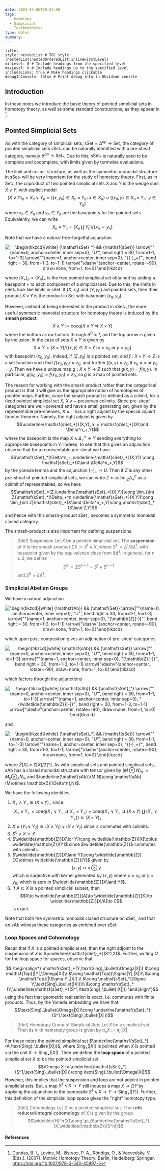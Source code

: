 ```yaml
---
date: 2024-07-06T19:07:00
tags:
  - Homotopy
  - Simplicial
  - TextbookNotes
type: Notes
summary:
---
```

```table-of-contents
title: 
style: nestedList # TOC style (nestedList|nestedOrderedList|inlineFirstLevel)
minLevel: 0 # Include headings from the specified level
maxLevel: 0 # Include headings up to the specified level
includeLinks: true # Make headings clickable
debugInConsole: false # Print debug info in Obsidian console
```
## Introduction
In these notes we introduce the basic theory of pointed simplicial sets in homotopy theory, as well as some standard constructions, as they appear in [^1].

## Pointed Simplicial Sets

As with the category of simplicial sets, $\mathsf{sSet} = \mathbb{\Delta}^{op}\to \mathsf{Set}$, the category of pointed simplicial sets $\mathsf{sSet}_*$ can be naturally identified with a pre-sheaf category, namely $\mathbb{\Delta}^{op}\to \mathsf{Set}_*$. Due to this, $\mathsf{sSet}_*$ is naturally seen to be complete and cocomplete, with limits given by termwise evaluations.

The limit and colimit structure, as well as the symmetric monoidal structure in $\mathsf{sSet}_*$ will be very important for the study of homotopy theory. First, as in $\mathsf{Set}_*$, the coproduct of two pointed simplicial sets $X$ and $Y$ is the wedge sum $X\lor Y$, with explicit model
$$(X\lor Y)_n = X_n\lor Y_n = \{(x,y_n) \in X_n\times Y_n\,:\,x \in X_n\}\cup\{(x_n,y) \in X_n\times Y_n\,:\,y \in Y_n\}$$
where $x_n \in X_n$ and $y_n \in Y_n$ are the basepoints for the pointed sets. Equivalently, we can write
$$X_n\lor Y_n = (X_n\amalg Y_n)/\{x_n\sim y_n\}$$

Note that we have a natural free-forgetful adjunction

<p align="center"><img align="center" src="https://i.upmath.me/svg/%0A%5Cbegin%7Btikzcd%7D%5Bwhite%5D%0A%09%7B%5Cmathsf%7BsSet%7D_*%7D%20%26%26%20%7B%5Cmathsf%7BsSet%7D%7D%0A%09%5Carrow%5B%22%22%7Bname%3D0%2C%20anchor%3Dcenter%2C%20inner%20sep%3D0%7D%2C%20%22U%22'%2C%20bend%20right%20%3D%2030%2C%20from%3D1-1%2C%20to%3D1-3%5D%0A%09%5Carrow%5B%22%22%7Bname%3D1%2C%20anchor%3Dcenter%2C%20inner%20sep%3D0%7D%2C%20%22%7B(-)_%2B%7D%22'%2C%20bend%20right%20%3D%2030%2C%20from%3D1-3%2C%20to%3D1-1%5D%0A%09%5Carrow%5B%22%5Cdashv%22%7Banchor%3Dcenter%2C%20rotate%3D-90%7D%2C%20draw%3Dnone%2C%20from%3D1%2C%20to%3D0%5D%0A%5Cend%7Btikzcd%7D%0A" alt="
\begin{tikzcd}[white]
	{\mathsf{sSet}_*} &amp;&amp; {\mathsf{sSet}}
	\arrow[&quot;&quot;{name=0, anchor=center, inner sep=0}, &quot;U&quot;', bend right = 30, from=1-1, to=1-3]
	\arrow[&quot;&quot;{name=1, anchor=center, inner sep=0}, &quot;{(-)_+}&quot;', bend right = 30, from=1-3, to=1-1]
	\arrow[&quot;\dashv&quot;{anchor=center, rotate=-90}, draw=none, from=1, to=0]
\end{tikzcd}
" /></p>

where $(X_+)_n = (X_n)_+$ is the free pointed simplicial set obtained by adding a basepoint $+$ to each component of a simplicial set. Due to this, the limits in $\mathsf{sSet}_*$ look like limits in $\mathsf{sSet}$. If $(X,x_0)$ and $(Y,y_0)$ are pointed sets, then their product $X\times Y$ is the product in $\mathsf{Set}$ with basepoint $(x_0,y_0)$.

However, instead of being interested in the product in $\mathsf{sSet}_*$, the more useful symmetric monoidal structure for homotopy theory is induced by the **smash product**:
$$X\land Y := \text{coeq}\left(X\lor Y\rightrightarrows X\times Y\right)$$
where the bottom arrow factors through $\Delta^0=*$, and the top arrow is given by inclusion. In the case of sets $X\land Y$ is given by
$$X\land Y = (X\times Y)/\{(x,y) \in X\times Y\,:\,x = x_0\;\text{or}\;y=y_0\}$$
with basepoint $(x_0,y_0)$. Indeed, if $(Z,z_0)$ is a pointed set, and $f:X\times Y\to Z$ is a set function such that $f(x_0,y_0) = z_0$, and further $f(x,y) = z_0$ if $x_0 = x$ or $y_0  = y$. Then we have a unique map $g:X\land Y\to Z$ such that $g(x,y) = f(x,y)$. In particular, $g(x_0,y_0) = f(x_0,y_0) = z_0$, so $g$ is a map of pointed sets.

The reason for working with the smash product rather than the categorical product is that it will give us the appropriate notion of homotopies of pointed maps. Further, since the smash product is defined as a colimit, for a fixed pointed simplicial set $X$, $X\land-$ preserves colimits. Since pre-sheaf categories are well-powered and have a small generating set, given by the representable pre-sheaves, $X\land -$ has a right adjoint by the special adjoint functor theorem. Namely, the right adjoint is given by
$$\underline{\mathsf{sSet_*}}(X,Y)_n := \mathsf{sSet_*}(X\land \Delta^n_+,Y)$$
where the basepoint is the map $X\land\Delta^n_+\to Y$ sending everything to appropriate basepoints in $Y$. Indeed, to see that this gives an adjunction observe that for a representable pre-sheaf we have
$$\mathsf{sSet}_*(\Delta^n_+,\underline{\mathsf{sSet}_*}(X,Y)) \cong \mathsf{sSet}_*(X\land \Delta^n_+,Y)$$
by the yoneda lemma and the adjunction $(-)_+\dashv U$. Then if $Z$ is any other pre-sheaf of pointed simplicial sets, we can write $Z = \text{colim}_{\int Z}\Delta^n_+$ as a colimit of representables, so we have
$$\mathsf{sSet}_*(Z,\underline{\mathsf{sSet}_*}(X,Y))\cong \lim_{\int Z}\mathsf{sSet}_*(\Delta_+^n,\underline{\mathsf{sSet}_*}(X,Y))\cong \lim_{\int Z}\mathsf{sSet}_*(X\land \Delta^n_+,Y)\cong \mathsf{sSet}_*(X\land Z,Y)$$
and hence with this smash-product $\mathsf{sSet}_+$ becomes a symmetric monoidal closed category.

The smash-product is also important for defining suspensions. 

>[!def] Suspension
>Let $X$ be a pointed simplicial set. The **suspension** of $X$ is the smash-product $\Sigma X :=S^1\land X$, where $S^1 := \Delta^1/\partial\Delta^1$, with basepoint given by the equivalence class from $\partial\Delta^1$. In general, for $n \geq 2$, we define
>$$S^n := \Sigma S^{n-1} = S^1\land S^{n-1}$$
>and $S^0 = \partial\Delta^1$.

### Simplicial Abelian Groups

We have a natural adjunction

<p align="center"><img align="center" src="https://i.upmath.me/svg/%0A%5Cbegin%7Btikzcd%7D%5Bwhite%5D%0A%09%7B%5Cmathsf%7BAb%7D%7D%20%26%26%20%7B%5Cmathsf%7BSet%7D%7D%0A%09%5Carrow%5B%22%22%7Bname%3D0%2C%20anchor%3Dcenter%2C%20inner%20sep%3D0%7D%2C%20%22U%22'%2C%20bend%20right%20%3D%2030%2C%20from%3D1-1%2C%20to%3D1-3%5D%0A%09%5Carrow%5B%22%22%7Bname%3D1%2C%20anchor%3Dcenter%2C%20inner%20sep%3D0%7D%2C%20%22%7B%5Cmathbb%7BZ%7D%5B-%5D%7D%22'%2C%20bend%20right%20%3D%2030%2C%20from%3D1-3%2C%20to%3D1-1%5D%0A%09%5Carrow%5B%22%5Cdashv%22%7Banchor%3Dcenter%2C%20rotate%3D-90%7D%2C%20draw%3Dnone%2C%20from%3D1%2C%20to%3D0%5D%0A%5Cend%7Btikzcd%7D%0A" alt="
\begin{tikzcd}[white]
	{\mathsf{Ab}} &amp;&amp; {\mathsf{Set}}
	\arrow[&quot;&quot;{name=0, anchor=center, inner sep=0}, &quot;U&quot;', bend right = 30, from=1-1, to=1-3]
	\arrow[&quot;&quot;{name=1, anchor=center, inner sep=0}, &quot;{\mathbb{Z}[-]}&quot;', bend right = 30, from=1-3, to=1-1]
	\arrow[&quot;\dashv&quot;{anchor=center, rotate=-90}, draw=none, from=1, to=0]
\end{tikzcd}
" /></p>

which upon post-composition gives an adjunction of pre-sheaf categories

<p align="center"><img align="center" src="https://i.upmath.me/svg/%0A%5Cbegin%7Btikzcd%7D%5Bwhite%5D%0A%09%7B%5Cmathsf%7BsAb%7D%7D%20%26%26%20%7B%5Cmathsf%7BsSet%7D%7D%0A%09%5Carrow%5B%22%22%7Bname%3D0%2C%20anchor%3Dcenter%2C%20inner%20sep%3D0%7D%2C%20%22U%22'%2C%20bend%20right%20%3D%2030%2C%20from%3D1-1%2C%20to%3D1-3%5D%0A%09%5Carrow%5B%22%22%7Bname%3D1%2C%20anchor%3Dcenter%2C%20inner%20sep%3D0%7D%2C%20%22%7B%5Cmathbb%7BZ%7D%5B-%5D%7D%22'%2C%20bend%20right%20%3D%2030%2C%20from%3D1-3%2C%20to%3D1-1%5D%0A%09%5Carrow%5B%22%5Cdashv%22%7Banchor%3Dcenter%2C%20rotate%3D-90%7D%2C%20draw%3Dnone%2C%20from%3D1%2C%20to%3D0%5D%0A%5Cend%7Btikzcd%7D%0A" alt="
\begin{tikzcd}[white]
	{\mathsf{sAb}} &amp;&amp; {\mathsf{sSet}}
	\arrow[&quot;&quot;{name=0, anchor=center, inner sep=0}, &quot;U&quot;', bend right = 30, from=1-1, to=1-3]
	\arrow[&quot;&quot;{name=1, anchor=center, inner sep=0}, &quot;{\mathbb{Z}[-]}&quot;', bend right = 30, from=1-3, to=1-1]
	\arrow[&quot;\dashv&quot;{anchor=center, rotate=-90}, draw=none, from=1, to=0]
\end{tikzcd}
" /></p>

which factors through the adjunctions

<p align="center"><img align="center" src="https://i.upmath.me/svg/%0A%5Cbegin%7Btikzcd%7D%5Bwhite%5D%0A%09%7B%5Cmathsf%7BsAb%7D%7D%20%26%26%20%7B%5Cmathsf%7BsSet%7D_*%7D%0A%09%5Carrow%5B%22%22%7Bname%3D0%2C%20anchor%3Dcenter%2C%20inner%20sep%3D0%7D%2C%20%22U%22'%2C%20bend%20right%20%3D%2030%2C%20from%3D1-1%2C%20to%3D1-3%5D%0A%09%5Carrow%5B%22%22%7Bname%3D1%2C%20anchor%3Dcenter%2C%20inner%20sep%3D0%7D%2C%20%22%7B%5Cwidetilde%7B%5Cmathbb%7BZ%7D%7D%5B-%5D%7D%22'%2C%20bend%20right%20%3D%2030%2C%20from%3D1-3%2C%20to%3D1-1%5D%0A%09%5Carrow%5B%22%5Cdashv%22%7Banchor%3Dcenter%2C%20rotate%3D-90%7D%2C%20draw%3Dnone%2C%20from%3D1%2C%20to%3D0%5D%0A%5Cend%7Btikzcd%7D%0A" alt="
\begin{tikzcd}[white]
	{\mathsf{sAb}} &amp;&amp; {\mathsf{sSet}_*}
	\arrow[&quot;&quot;{name=0, anchor=center, inner sep=0}, &quot;U&quot;', bend right = 30, from=1-1, to=1-3]
	\arrow[&quot;&quot;{name=1, anchor=center, inner sep=0}, &quot;{\widetilde{\mathbb{Z}}[-]}&quot;', bend right = 30, from=1-3, to=1-1]
	\arrow[&quot;\dashv&quot;{anchor=center, rotate=-90}, draw=none, from=1, to=0]
\end{tikzcd}
" /></p>

and

<p align="center"><img align="center" src="https://i.upmath.me/svg/%0A%5Cbegin%7Btikzcd%7D%5Bwhite%5D%0A%09%7B%5Cmathsf%7BsSet%7D_*%7D%20%26%26%20%7B%5Cmathsf%7BsSet%7D%7D%0A%09%5Carrow%5B%22%22%7Bname%3D0%2C%20anchor%3Dcenter%2C%20inner%20sep%3D0%7D%2C%20%22U%22'%2C%20bend%20right%20%3D%2030%2C%20from%3D1-1%2C%20to%3D1-3%5D%0A%09%5Carrow%5B%22%22%7Bname%3D1%2C%20anchor%3Dcenter%2C%20inner%20sep%3D0%7D%2C%20%22%7B(-)_%2B%7D%22'%2C%20bend%20right%20%3D%2030%2C%20from%3D1-3%2C%20to%3D1-1%5D%0A%09%5Carrow%5B%22%5Cdashv%22%7Banchor%3Dcenter%2C%20rotate%3D-90%7D%2C%20draw%3Dnone%2C%20from%3D1%2C%20to%3D0%5D%0A%5Cend%7Btikzcd%7D%0A" alt="
\begin{tikzcd}[white]
	{\mathsf{sSet}_*} &amp;&amp; {\mathsf{sSet}}
	\arrow[&quot;&quot;{name=0, anchor=center, inner sep=0}, &quot;U&quot;', bend right = 30, from=1-1, to=1-3]
	\arrow[&quot;&quot;{name=1, anchor=center, inner sep=0}, &quot;{(-)_+}&quot;', bend right = 30, from=1-3, to=1-1]
	\arrow[&quot;\dashv&quot;{anchor=center, rotate=-90}, draw=none, from=1, to=0]
\end{tikzcd}
" /></p>

where $\widetilde{Z}[X] = \mathbb{Z}[X]/\mathbb{Z}[*]$. As with simplicial sets and pointed simplicial sets, $\mathsf{sAb}$ has a closed monoidal structure with tensor given by $(M\otimes N)_n := M_n\otimes_\mathbb{Z} N_n$, and $\underline{\mathsf{sAb}}(M,N)\cong \mathsf{sAb}(M\otimes \mathbb{Z}[\Delta^n],N)$.

We have the following identities:

1. $X_+\land Y_+\cong (X\times Y)_+$ since
   $$X_+\land Y_+= \text{coeq}\left(X_+\lor Y_+\rightrightarrows X_+\times Y_+\right) = \text{coeq}\left(X_+\lor Y_+\rightrightarrows (X\times Y)\amalg(X_+\lor Y_+)\right) \cong (X\times Y)_+$$
2. $X\land (Y_1\lor Y_2)\cong (X\land Y_1)\lor (X\land Y_2)$ since $\land$ commutes with colimits.
3. $S^0\land X \cong X$
4. $\widetilde{\mathbb{Z}}[X\lor Y]\cong \widetilde{\mathbb{Z}}[X]\oplus \widetilde{\mathbb{Z}}[Y]$ since $\widetilde{\mathbb{Z}}$ commutes with colimits.
5. $\widetilde{\mathbb{Z}}[X\land Y]\cong \widetilde{\mathbb{Z}}[X]\otimes \widetilde{\mathbb{Z}}[Y]$ given by
   $$(x,y)\mapsto x\otimes y$$
   which is surjective with kernel generated by $(x,y)$ where $x = x_0$ or $y = y_0$, which is zero in $\widetilde{\mathbb{Z}}[X\land Y]$. 
6. If $A \subseteq X$ is a pointed simplicial subset, then
   $$0\to \widetilde{\mathbb{Z}}[A]\to \widetilde{\mathbb{Z}}[X]\to \widetilde{\mathbb{Z}}[X/A]\to 0$$
   is exact.

Note that both the symmetric monoidal closed structure on $\mathsf{sSet}_+$ and that on $\mathsf{sAb}$ witness these categories as enriched over $\mathsf{sSet}$.


### Loop Spaces and Cohomology

Recall that if $X$ is a pointed simplicial set, then the right adjoint to the suspension of $X$ is $\underline{\mathsf{sSet}_+}(S^1,X)$. Further, writing $\Omega$ for the loop space for spaces, observe that

$$
\begin{align*}
\mathsf{sSet}_*(Y,\text{Sing}_\bullet(\Omega|X|)) &\cong \mathsf{Top}(|Y|,\Omega|X|)\\
&\cong \mathsf{Top}(\Sigma|Y|,|X|)\\
&\cong \mathsf{Top}(|\Sigma Y|,|X|) \\
&\cong \mathsf{sSet}_*(\Sigma Y,\text{Sing}_\bullet(|X|))\\
&\cong \mathsf{sSet}_*(Y,\underline{\mathsf{sSet}_*}(S^1,\text{Sing}_\bullet(|X|)))
\end{align*}$$
using the fact that geometric realization is exact, i.e. commutes with finite products. Thus, by the Yoneda embedding we have that
$$\text{Sing}_\bullet(\Omega|X|)\cong \underline{\mathsf{sSet}_*}(S^1,\text{Sing}_\bullet(|X|))$$

>[!def] Homotopy Group of Simplicial Sets
>Let $X$ be a simplicial set. Then its $n$-th homotopy group is given by $\pi_nX := \pi_n|X|$.

For these notes the pointed simplicial set $\underline{\mathsf{sSet}_*}(A,\text{Sing}_\bullet(|X|))$, where $\text{Sing}_\bullet(|X|)$ is pointed when $X$ is pointed via the unit $X\to \text{Sing}_\bullet(|X|)$. Then we define the **loop space** of a pointed simplicial set $X$ to be the pointed simplicial set
$$\Omega X := \underline{\mathsf{sSet}_*}(S^1,\text{Sing}_\bullet(|X|))\cong \text{Sing}_\bullet(\Omega|X|)$$
However, this implies that the suspension and loop are not adjoint in pointed simplicial sets. But, a map $S^1\land X\to Y$ still induces a map $X\to \Omega Y$ by applying the adjunction to the composite $S^1\land X\to Y\to \text{Sing}_\bullet(|Y|)$. Further, this definition of the simplicial loop space gives the "right" homotopy type.

>[!def] Cohomology
>Let $X$ be a pointed simplicial set. Then **$n$th reduced/integral cohomology** of $X$ is given by the group
>$$\widetilde{H}^n(X)\cong \pi_0\underline{\mathsf{sSet}_*}(X,\widetilde{\mathbb{Z}}[S^n])$$



#### References

[^1]: Dundas, B. I., Levine, M., Østvær, P. A., Röndigs, O., & Voevodsky, V. (Eds.). (2007). Motivic Homotopy Theory. Berlin, Heidelberg: Springer. https://doi.org/10.1007/978-3-540-45897-5
